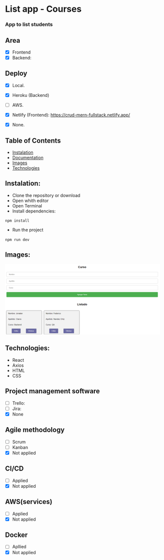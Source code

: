 # List app - Courses

### App to list students

## Area
- [x] Frontend
- [x] Backend:  

## Deploy
- [x] Local.
- [x] Heroku (Backend)
- [ ] AWS.
- [x] Netlify (Frontend): https://crud-mern-fullstack.netlify.app/
- [x] None.


## <a name="table-of-contents"></a>Table of Contents
- [Instalation](#installation)
- [Documentation](#documentation)
- [Images](#images)
- [Technologies](#technologies)

## <a name="installation"></a>Instalation:

- Clone the repository or download
- Open whith editor
- Open Terminal
- Install dependencies:
```
npm install
```
- Run the project

`npm run dev`


## <a name="images"></a>Images:

![Deploy](./listapp.png)

## <a name="technologies"></a>Technologies:
- React
- Axios
- HTML
- CSS 

## Project management software
- [ ] Trello: 
- [ ] Jira: 
- [x] None

## Agile methodology
- [ ] Scrum
- [ ] Kanban
- [x] Not applied

## CI/CD
- [ ] Applied
- [x] Not applied

## AWS(services)
- [ ] Applied
- [x] Not applied

## Docker
- [ ] Apllied
- [x] Not applied

